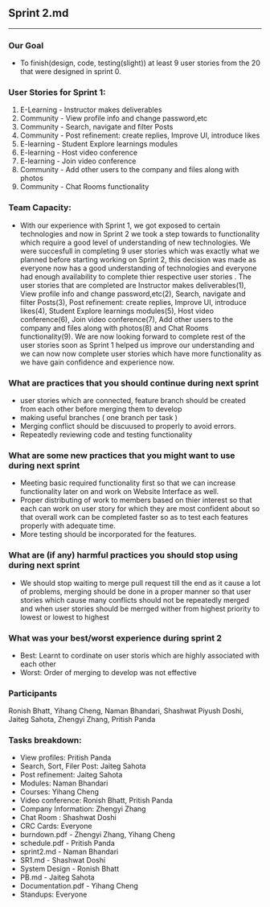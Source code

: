 ## Sprint 2.md
---
### Our Goal
- To finish(design, code, testing(slight)) at least 9 user stories from the 20 that were designed in sprint 0.

### User Stories for Sprint 1:
1. E-Learning - Instructor makes deliverables
2. Community - View profile info and change password,etc
3. Community - Search, navigate and filter Posts
4. Community - Post refinement: create replies, Improve UI, introduce likes
5. E-learning - Student Explore learnings modules
6. E-learning - Host video conference
7. E-learning - Join video conference
8. Community - Add other users to the company and files along with photos
9. Community - Chat Rooms functionality

### Team Capacity:
- With our experience with Sprint 1, we got exposed to certain technologies and now in Sprint 2 we took a step towards to functionality which require a good level of understanding of new technologies. We were succesfull in completing 9 user stories which was exactly what we planned before starting working on Sprint 2, this decision was made as everyone now has a good understanding of technologies and everyone had enough availability to complete thier respective user stories . The user stories that are completed are Instructor makes deliverables(1), View profile info and change password,etc(2), Search, navigate and filter Posts(3), Post refinement: create replies, Improve UI, introduce likes(4), Student Explore learnings modules(5), Host video conference(6), Join video conference(7), Add other users to the company and files along with photos(8) and Chat Rooms functionality(9). We are now looking forward to complete rest of the user stories soon as Sprint 1 helped us improve our understanding and we can now now complete user stories which have more functionality as we have gain confidence and experience now.

### What are practices that you should continue during next sprint
- user stories which are connected, feature branch should be created from each other before merging them to develop
- making useful branches ( one branch per task )
- Merging conflict should be discuused to properly to avoid errors.
- Repeatedly reviewing code and testing functionality

### What are some new practices that you might want to use during next sprint
- Meeting basic required functionality first so that we can increase functionality later on and work on Website Interface as well.
- Proper distributing of work to members based on thier interest so that each can work on user story for which they are most confident about so that overall work can be completed faster so as to test each features properly with adequate time.
- More testing should be incorporated for the features.

### What are (if any) harmful practices you should stop using during next sprint
- We should stop waiting to merge pull request till the end as it cause a lot of problems, merging should be done in a proper manner so that user stories which cause many conflicts should not be repeatedly merged and when user stories should be merrged wither from highest priority to lowest or lowest to highest

### What was your best/worst experience during sprint 2
- Best: Learnt to cordinate on user storis which are highly associated with each other
- Worst: Order of merging to develop was not effective

### Participants
Ronish Bhatt, Yihang Cheng, Naman Bhandari, Shashwat Piyush Doshi, Jaiteg Sahota, Zhengyi Zhang, Pritish Panda

### Tasks breakdown:


- View profiles: Pritish Panda
- Search, Sort, Filer Post: Jaiteg Sahota
- Post refinement: Jaiteg Sahota
- Modules: Naman Bhandari
- Courses: Yihang Cheng
- Video conference: Ronish Bhatt, Pritish Panda
- Company Information: Zhengyi Zhang
- Chat Room : Shashwat Doshi
- CRC Cards: Everyone
- burndown.pdf - Zhengyi Zhang, Yihang Cheng
- schedule.pdf - Pritish Panda
- sprint2.md - Naman Bhandari
- SR1.md - Shashwat Doshi
- System Design - Ronish Bhatt
- PB.md - Jaiteg Sahota 
- Documentation.pdf - Yihang Cheng
- Standups: Everyone


